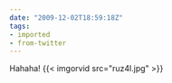 ```yaml
---
date: "2009-12-02T18:59:18Z"
tags:
- imported
- from-twitter
---
```

Hahaha! {{< imgorvid src="ruz4l.jpg" >}}
